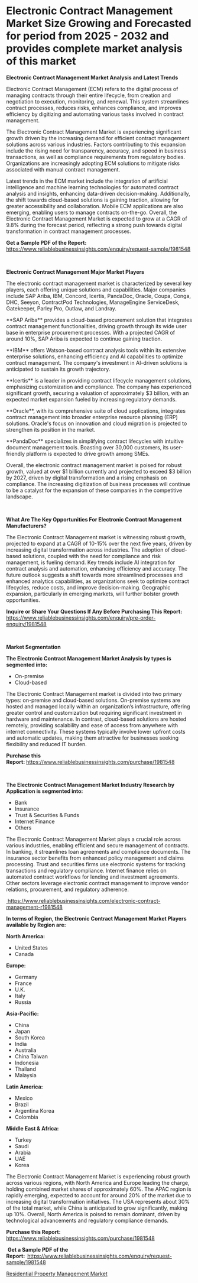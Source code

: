 <p><h1>Electronic Contract Management Market Size Growing and Forecasted for period from 2025 - 2032 and provides complete market analysis of this market</h1></p><p><strong>Electronic Contract Management Market Analysis and Latest Trends</strong></p>
<p><p>Electronic Contract Management (ECM) refers to the digital process of managing contracts through their entire lifecycle, from creation and negotiation to execution, monitoring, and renewal. This system streamlines contract processes, reduces risks, enhances compliance, and improves efficiency by digitizing and automating various tasks involved in contract management.</p><p>The Electronic Contract Management Market is experiencing significant growth driven by the increasing demand for efficient contract management solutions across various industries. Factors contributing to this expansion include the rising need for transparency, accuracy, and speed in business transactions, as well as compliance requirements from regulatory bodies. Organizations are increasingly adopting ECM solutions to mitigate risks associated with manual contract management.</p><p>Latest trends in the ECM market include the integration of artificial intelligence and machine learning technologies for automated contract analysis and insights, enhancing data-driven decision-making. Additionally, the shift towards cloud-based solutions is gaining traction, allowing for greater accessibility and collaboration. Mobile ECM applications are also emerging, enabling users to manage contracts on-the-go. Overall, the Electronic Contract Management Market is expected to grow at a CAGR of 9.8% during the forecast period, reflecting a strong push towards digital transformation in contract management processes.</p></p>
<p><strong>Get a Sample PDF of the Report:&nbsp;</strong> <a href="https://www.reliablebusinessinsights.com/enquiry/request-sample/1981548?utm_campaign=3362&utm_medium=2&utm_source=Github&utm_content=ia&utm_term=10032025&utm_id=electronic-contract-management">https://www.reliablebusinessinsights.com/enquiry/request-sample/1981548</a></p>
<p>&nbsp;</p>
<p><strong>Electronic Contract Management Major Market Players</strong></p>
<p><p>The electronic contract management market is characterized by several key players, each offering unique solutions and capabilities. Major companies include SAP Ariba, IBM, Concord, Icertis, PandaDoc, Oracle, Coupa, Conga, DHC, Seeyon, ContractPod Technologies, ManageEngine ServiceDesk, Gatekeeper, Parley Pro, Outlaw, and Landray. </p><p>**SAP Ariba** provides a cloud-based procurement solution that integrates contract management functionalities, driving growth through its wide user base in enterprise procurement processes. With a projected CAGR of around 10%, SAP Ariba is expected to continue gaining traction.</p><p>**IBM** offers Watson-based contract analysis tools within its extensive enterprise solutions, enhancing efficiency and AI capabilities to optimize contract management. The company's investment in AI-driven solutions is anticipated to sustain its growth trajectory.</p><p>**Icertis** is a leader in providing contract lifecycle management solutions, emphasizing customization and compliance. The company has experienced significant growth, securing a valuation of approximately $3 billion, with an expected market expansion fueled by increasing regulatory demands.</p><p>**Oracle**, with its comprehensive suite of cloud applications, integrates contract management into broader enterprise resource planning (ERP) solutions. Oracle's focus on innovation and cloud migration is projected to strengthen its position in the market.</p><p>**PandaDoc** specializes in simplifying contract lifecycles with intuitive document management tools. Boasting over 30,000 customers, its user-friendly platform is expected to drive growth among SMEs. </p><p>Overall, the electronic contract management market is poised for robust growth, valued at over $1 billion currently and projected to exceed $3 billion by 2027, driven by digital transformation and a rising emphasis on compliance. The increasing digitization of business processes will continue to be a catalyst for the expansion of these companies in the competitive landscape.</p></p>
<p>&nbsp;</p>
<p><strong>What Are The Key Opportunities For Electronic Contract Management Manufacturers?</strong></p>
<p><p>The Electronic Contract Management market is witnessing robust growth, projected to expand at a CAGR of 10-15% over the next five years, driven by increasing digital transformation across industries. The adoption of cloud-based solutions, coupled with the need for compliance and risk management, is fueling demand. Key trends include AI integration for contract analysis and automation, enhancing efficiency and accuracy. The future outlook suggests a shift towards more streamlined processes and enhanced analytics capabilities, as organizations seek to optimize contract lifecycles, reduce costs, and improve decision-making. Geographic expansion, particularly in emerging markets, will further bolster growth opportunities.</p></p>
<p><strong>Inquire or Share Your Questions If Any Before Purchasing This Report:</strong> <a href="https://www.reliablebusinessinsights.com/enquiry/pre-order-enquiry/1981548?utm_campaign=3362&utm_medium=2&utm_source=Github&utm_content=ia&utm_term=10032025&utm_id=electronic-contract-management">https://www.reliablebusinessinsights.com/enquiry/pre-order-enquiry/1981548</a></p>
<p>&nbsp;</p>
<p><strong>Market Segmentation</strong></p>
<p><strong>The Electronic Contract Management Market Analysis by types is segmented into:</strong></p>
<p><ul><li>On-premise</li><li>Cloud-based</li></ul></p>
<p><p>The Electronic Contract Management market is divided into two primary types: on-premise and cloud-based solutions. On-premise systems are hosted and managed locally within an organization’s infrastructure, offering greater control and customization but requiring significant investment in hardware and maintenance. In contrast, cloud-based solutions are hosted remotely, providing scalability and ease of access from anywhere with internet connectivity. These systems typically involve lower upfront costs and automatic updates, making them attractive for businesses seeking flexibility and reduced IT burden.</p></p>
<p><strong>Purchase this Report:&nbsp;</strong><a href="https://www.reliablebusinessinsights.com/purchase/1981548?utm_campaign=3362&utm_medium=2&utm_source=Github&utm_content=ia&utm_term=10032025&utm_id=electronic-contract-management">https://www.reliablebusinessinsights.com/purchase/1981548</a></p>
<p>&nbsp;</p>
<p><strong>The Electronic Contract Management Market Industry Research by Application is segmented into:</strong></p>
<p><ul><li>Bank</li><li>Insurance</li><li>Trust & Securities & Funds</li><li>Internet Finance</li><li>Others</li></ul></p>
<p><p>The Electronic Contract Management Market plays a crucial role across various industries, enabling efficient and secure management of contracts. In banking, it streamlines loan agreements and compliance documents. The insurance sector benefits from enhanced policy management and claims processing. Trust and securities firms use electronic systems for tracking transactions and regulatory compliance. Internet finance relies on automated contract workflows for lending and investment agreements. Other sectors leverage electronic contract management to improve vendor relations, procurement, and regulatory adherence.</p></p>
<p><a href="https://www.reliablebusinessinsights.com/electronic-contract-management-r1981548?utm_campaign=3362&utm_medium=2&utm_source=Github&utm_content=ia&utm_term=10032025&utm_id=electronic-contract-management">&nbsp;https://www.reliablebusinessinsights.com/electronic-contract-management-r1981548</a></p>
<p><strong>In terms of Region, the Electronic Contract Management Market Players available by Region are:</strong></p>
<p>
    <p> <strong> North America: </strong>
        <ul>
            <li>United States</li>
            <li>Canada</li>
        </ul>
        </p> 
    <p> <strong> Europe: </strong>
        <ul>
            <li>Germany</li>
            <li>France</li>
            <li>U.K.</li>
            <li>Italy</li>
            <li>Russia</li>
        </ul>
        </p> 
    <p> <strong> Asia-Pacific: </strong>
        <ul>
            <li>China</li>
            <li>Japan</li>
            <li>South Korea</li>
            <li>India</li>
            <li>Australia</li>
            <li>China Taiwan</li>
            <li>Indonesia</li>
            <li>Thailand</li>
            <li>Malaysia</li>
        </ul>
        </p> 
    <p> <strong> Latin America: </strong>
        <ul>
            <li>Mexico</li>
            <li>Brazil</li>
            <li>Argentina Korea</li>
            <li>Colombia</li>
        </ul>
        </p> 
    <p> <strong> Middle East & Africa: </strong>
        <ul>
            <li>Turkey</li>
            <li>Saudi</li>
            <li>Arabia</li>
            <li>UAE</li>
            <li>Korea</li>
        </ul>
    </p>
    </p>
<p><p>The Electronic Contract Management Market is experiencing robust growth across various regions, with North America and Europe leading the charge, holding combined market shares of approximately 60%. The APAC region is rapidly emerging, expected to account for around 20% of the market due to increasing digital transformation initiatives. The USA represents about 30% of the total market, while China is anticipated to grow significantly, making up 10%. Overall, North America is poised to remain dominant, driven by technological advancements and regulatory compliance demands.</p></p>
<p><strong>Purchase this Report: </strong><a href="https://www.reliablebusinessinsights.com/purchase/1981548?utm_campaign=3362&utm_medium=2&utm_source=Github&utm_content=ia&utm_term=10032025&utm_id=electronic-contract-management">https://www.reliablebusinessinsights.com/purchase/1981548</a></p>
<p>&nbsp;<strong>Get a Sample PDF of the Report:&nbsp;&nbsp;</strong><a href="https://www.reliablebusinessinsights.com/enquiry/request-sample/1981548?utm_campaign=3362&utm_medium=2&utm_source=Github&utm_content=ia&utm_term=10032025&utm_id=electronic-contract-management">https://www.reliablebusinessinsights.com/enquiry/request-sample/1981548</a></p>
<p><strong></strong></p>
<p><p><a href="https://github.com/haimamuirev8/Market-Research-Report-List-1/blob/main/residential-property-management-market.md?utm_campaign=3362&utm_medium=2&utm_source=Github&utm_content=ia&utm_term=10032025&utm_id=electronic-contract-management">Residential Property Management Market</a></p></p>